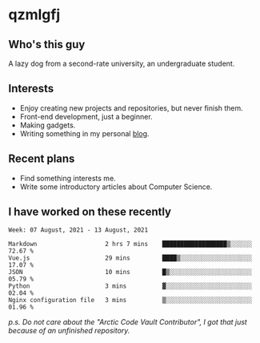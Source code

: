 # qzmlgfj

## Who's this guy

A lazy dog from a second-rate university, an undergraduate student.

## Interests

* Enjoy creating new projects and repositories, but never finish them.
* Front-end development, just a beginner.
* Making gadgets.
* Writing something in my personal [blog](https://qzmlgfj.ml/blog).

## Recent plans

* Find something interests me.
* Write some introductory articles about Computer Science.

<!--
* Try to develop a website for [Anime4KCPP](https://github.com/TianZerL/Anime4KCPP).
* Develop a Markdown renderer which user can customize its css, of course it is GUI-based.~~(If I could finish  it before getting bored)~~
* Work with my [teammates](https://github.com/SWJTU-Lazy-Dogs).
* Find something interests me, as a hobby after finishing my ~~boring~~ homework.
-->

## I have worked on these recently

<!--START_SECTION:waka-->
```text
Week: 07 August, 2021 - 13 August, 2021

Markdown                   2 hrs 7 mins    ██████████████████▒░░░░░░   72.67 % 
Vue.js                     29 mins         ████▒░░░░░░░░░░░░░░░░░░░░   17.07 % 
JSON                       10 mins         █▒░░░░░░░░░░░░░░░░░░░░░░░   05.79 % 
Python                     3 mins          ▓░░░░░░░░░░░░░░░░░░░░░░░░   02.04 % 
Nginx configuration file   3 mins          ▒░░░░░░░░░░░░░░░░░░░░░░░░   01.96 % 
```
<!--END_SECTION:waka-->

*p.s.  Do not care about the "Arctic Code Vault Contributor", I got that just because of an unfinished repository.*

<!--
**qzmlgfj/qzmlgfj** is a ✨ _special_ ✨ repository because its `README.md` (this file) appears on your GitHub profile.

Here are some ideas to get you started:

- 🔭 I’m currently working on ...
- 🌱 I’m currently learning ...
- 👯 I’m looking to collaborate on ...
- 🤔 I’m looking for help with ...
- 💬 Ask me about ...
- 📫 How to reach me: ...
- 😄 Pronouns: ...
- ⚡ Fun fact: ...
-->
